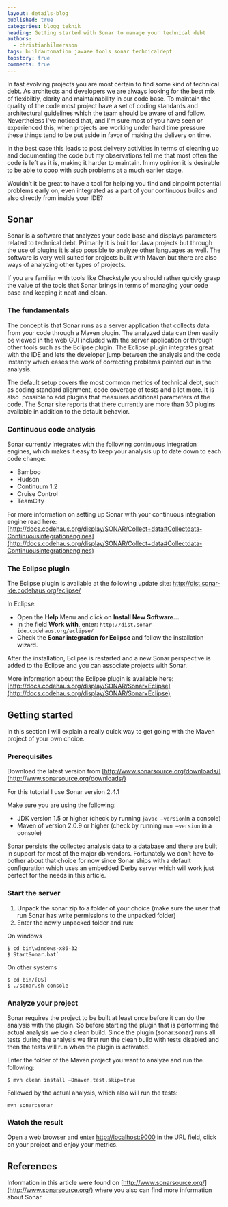 ```yaml
---
layout: details-blog
published: true
categories: blogg teknik
heading: Getting started with Sonar to manage your technical debt
authors:
  - christianhilmersson
tags: buildautomation javaee tools sonar technicaldept
topstory: true
comments: true
---
```


In fast evolving projects you are most certain to find some kind of technical debt. As architects and developers we are always looking for the best mix of flexibiltiy, clarity and maintainability in our code base. To maintain the quality of the code most project have a set of coding standards and architectural guidelines which the team should be aware of and follow. Nevertheless I've noticed that, and I'm sure most of you have seen or experienced this, when projects are working under hard time pressure these things tend to be put aside in favor of making the delivery on time.

In the best case this leads to post delivery activities in terms of cleaning up and documenting the code but my observations tell me that most often the code is left as it is, making it harder to maintain. In my opinion it is desirable to be able to coop with such problems at a much earlier stage.

Wouldn’t it be great to have a tool for helping you find and pinpoint potential problems early on, even integrated as a part of your continuous builds and also directly from inside your IDE?

## Sonar
Sonar is a software that analyzes your code base and displays parameters related to technical debt. Primarily it is built for Java projects but through the use of plugins it is also possible to analyze other languages as well. The software is very well suited for projects built with Maven but there are also ways of analyzing other types of projects.

If you are familiar with tools like Checkstyle you should rather quickly grasp the value of the tools that Sonar brings in terms of managing your code base and keeping it neat and clean.

### The fundamentals
The concept is that Sonar runs as a server application that collects data from your code through a Maven plugin. The analyzed data can then easily be viewed in the web GUI included with the server application or through other tools such as the Eclipse plugin. The Eclipse plugin integrates great with the IDE and lets the developer jump between the analysis and the code instantly which eases the work of correcting problems pointed out in the analysis.

The default setup covers the most common metrics of technical debt, such as coding standard alignment, code coverage of tests and a lot more. It is also  possible to add plugins that measures additional parameters of the code. The Sonar site reports that there currently are more than 30 plugins available in addition to the default behavior.

### Continuous code analysis
Sonar currently integrates with the following continuous integration engines, which makes it easy to keep your analysis up to date down to each code change:

- Bamboo
- Hudson
- Continuum 1.2
- Cruise Control
- TeamCity

For more information on setting up Sonar with your continuous integration engine read here: [http://docs.codehaus.org/display/SONAR/Collect+data#Collectdata-Continuousintegrationengines](http://docs.codehaus.org/display/SONAR/Collect+data#Collectdata-Continuousintegrationengines)

### The Eclipse plugin
The Eclipse plugin is available at the following update site: http://dist.sonar-ide.codehaus.org/eclipse/

In Eclipse:


- Open the **Help** Menu and click on **Install New Software...**
- In the field **Work with**, enter: `http://dist.sonar-ide.codehaus.org/eclipse/`
- Check the **Sonar integration for Eclipse** and follow the installation wizard.

After the installation, Eclipse is restarted and a new Sonar perspective is added to the Eclipse and you can associate projects with Sonar.

More information about the Eclipse plugin is available here: [http://docs.codehaus.org/display/SONAR/Sonar+Eclipse](http://docs.codehaus.org/display/SONAR/Sonar+Eclipse)

## Getting started
In this section I will explain a really quick way to get going with the Maven project of your own choice.

### Prerequisites
Download the latest version from [http://www.sonarsource.org/downloads/](http://www.sonarsource.org/downloads/)

For this tutorial I use Sonar version 2.4.1

Make sure you are using the following:

- JDK version 1.5 or higher (check by running `javac –version`in a console)
- Maven of version 2.0.9 or higher (check by running `mvn –version` in a console)

Sonar persists the collected analysis data to a database and there are built in support for most of the major db vendors. Fortunately we don’t have to bother about that choice for now since Sonar ships with a default configuration which uses an embedded Derby server which will work just perfect for the needs in this article.

### Start the server

1. Unpack the sonar zip to a folder of your choice (make sure the user that run Sonar has write permissions to the unpacked folder)
2. Enter the newly unpacked folder and run:

On windows

~~~
$ cd bin\windows-x86-32
$ StartSonar.bat`
~~~

On other systems

~~~
$ cd bin/[OS]
$ ./sonar.sh console
~~~

### Analyze your project
Sonar requires the project to be built at least once before it can do the analysis with the plugin. So before starting the plugin that is performing the actual analysis we do a clean build. Since the plugin (sonar:sonar) runs all tests during the analysis we first run the clean build with tests disabled and then the tests will run when the plugin is activated.

Enter the folder of the Maven project you want to analyze and run the following:

~~~
$ mvn clean install –Dmaven.test.skip=true
~~~

Followed by the actual analysis, which also will run the tests:

~~~
mvn sonar:sonar
~~~

### Watch the result
Open a web browser and enter [http://localhost:9000](http://localhost:9000/) in the URL field, click on your project and enjoy your metrics.

## References
Information in this article were found on [http://www.sonarsource.org/](http://www.sonarsource.org/) where you also can find more information about Sonar.

